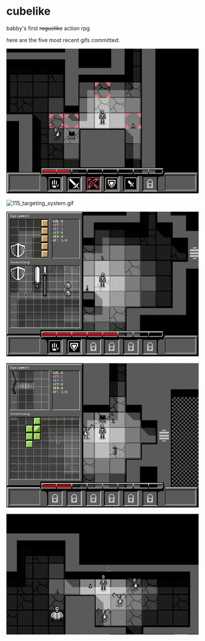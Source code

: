 # cubelike
babby's first ~~roguelike~~ action rpg 

here are the five most recent gifs committed:

![116_bow_slap.gif](gifs/116_bow_slap.gif?raw=true "116_bow_slap")

![115_targeting_system.gif](gifs/115_targeting_system.gif?raw=true "115_targeting_system")

![114_action_icons.gif](gifs/114_action_icons.gif?raw=true "114_action_icons")

![113_inventory_and_death.gif](gifs/113_inventory_and_death.gif?raw=true "113_inventory_and_death")

![112_potions.gif](gifs/112_potions.gif?raw=true "112_potions")


